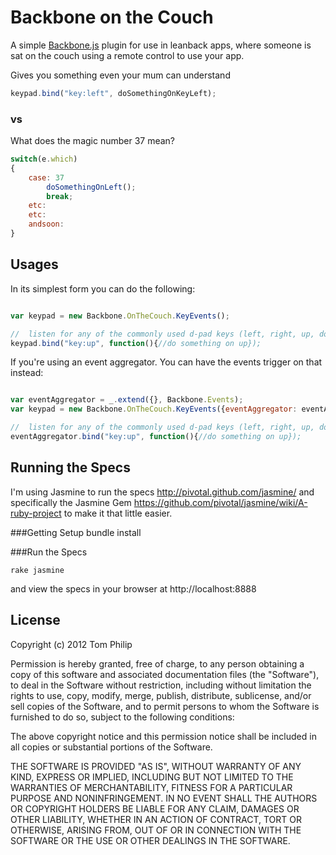 # Backbone on the Couch

A simple [Backbone.js](http://documentcloud.github.com/backbone) plugin for use in leanback apps, where someone is sat on the couch using a remote control to use your app.

Gives you something even your mum can understand

``` javascript
keypad.bind("key:left", doSomethingOnKeyLeft);
```

### vs
What does the magic number 37 mean?

``` javascript
switch(e.which)
{
	case: 37
		doSomethingOnLeft();
		break;
	etc:
	etc:
	andsoon:
}
```

## Usages

In its simplest form you can do the following:
``` javascript

var keypad = new Backbone.OnTheCouch.KeyEvents();

//	listen for any of the commonly used d-pad keys (left, right, up, down, enter, space and escape)
keypad.bind("key:up", function(){//do something on up});

```

If you're using an event aggregator. You can have the events trigger on that instead:
``` javascript

var eventAggregator = _.extend({}, Backbone.Events);
var keypad = new Backbone.OnTheCouch.KeyEvents({eventAggregator: eventAggregator});

//	listen for any of the commonly used d-pad keys (left, right, up, down, enter, space and escape)
eventAggregator.bind("key:up", function(){//do something on up});

```


## Running the Specs
I'm using Jasmine to run the specs http://pivotal.github.com/jasmine/ and specifically the Jasmine Gem https://github.com/pivotal/jasmine/wiki/A-ruby-project to make it that little easier.

###Getting Setup
	bundle install

###Run the Specs

	rake jasmine

and view the specs in your browser at http://localhost:8888

## License

Copyright (c) 2012 Tom Philip

Permission is hereby granted, free of charge, to any person obtaining a copy of this software and associated documentation files (the "Software"), to deal in the Software without restriction, including without limitation the rights to use, copy, modify, merge, publish, distribute, sublicense, and/or sell copies of the Software, and to permit persons to whom the Software is furnished to do so, subject to the following conditions:

The above copyright notice and this permission notice shall be included in all copies or substantial portions of the Software.

THE SOFTWARE IS PROVIDED "AS IS", WITHOUT WARRANTY OF ANY KIND, EXPRESS OR IMPLIED, INCLUDING BUT NOT LIMITED TO THE WARRANTIES OF MERCHANTABILITY, FITNESS FOR A PARTICULAR PURPOSE AND NONINFRINGEMENT. IN NO EVENT SHALL THE AUTHORS OR COPYRIGHT HOLDERS BE LIABLE FOR ANY CLAIM, DAMAGES OR OTHER LIABILITY, WHETHER IN AN ACTION OF CONTRACT, TORT OR OTHERWISE, ARISING FROM, OUT OF OR IN CONNECTION WITH THE SOFTWARE OR THE USE OR OTHER DEALINGS IN THE SOFTWARE.
